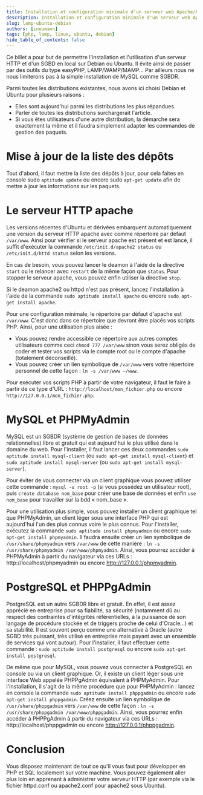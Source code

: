 ```yaml
---
title: Installation et configuration minimale d'un serveur web Apache/PHP local sous Ubuntu/Debian
description: Installation et configuration minimale d'un serveur web Apache/PHP local sous Ubuntu/Debian
slug: lamp-ubuntu-debian
authors: [ineumann]
tags: [php, lamp, linux, ubuntu, debian]
hide_table_of_contents: false
---
```


Ce billet a pour but de permettre l'installation et l'utilisation d'un serveur HTTP et d'un SGBD en local sur Debian ou Ubuntu. Il évite ainsi de passer par des outils du type easyPHP, LAMP/WAMP/MAMP... Par ailleurs nous ne nous limiterons pas à la simple installation de MySQL comme SGBDR.

Parmi toutes les distributions existantes, nous avons ici choisi Debian et Ubuntu pour plusieurs raisons :
* Elles sont aujourd'hui parmi les distributions les plus répandues.
* Parler de toutes les distributions surchargerait l'article.
* Si vous êtes utilisateurs d'une autre distribution, la démarche sera exactement la même et il faudra simplement adapter les commandes de gestion des paquets.

# Mise à jour de la liste des dépôts

Tout d'abord, il faut mettre la liste des dépôts à jour, pour cela faites en console sudo `aptitude update` ou encore sudo `apt-get update` afin de mettre à jour les informations sur les paquets.

# Le serveur HTTP apache

Les versions récentes d'Ubuntu et dérivées embarquent automatiquement une version du serveur HTTP apache avec comme répertoire par défaut `/var/www`. Ainsi pour vérifier si le serveur apache est présent et est lancé, il suffit d'exécuter la commande `/etc/init.d/apache2 status` ou `/etc/init.d/httd status` selon les versions.

En cas de besoin, vous pouvez lancer le deamon à l'aide de la directive `start` ou le relancer avec `restart` de la même façon que `status`. Pour stopper le serveur apache, vous pouvez enfin utiliser la directive `stop`.

Si le deamon apache2 ou httpd n'est pas présent, lancez l'installation à l'aide de la commande `sudo aptitude install apache` ou encore `sudo apt-get install apache`.

Pour une configuration minimale, le répertoire par défaut d'apache est `/var/www`. C'est donc dans ce répertoire que devront être placés vos scripts PHP. Ainsi, pour une utilisation plus aisée :

* Vous pouvez rendre accessible ce répertoire aux autres comptes utilisateurs comme ceci `chmod 777 /var/www` sinon vous serez obligés de coder et tester vos scripts via le compte root ou le compte d'apache (totalement déconseillé).
* Vous pouvez créer un lien symbolique de `/var/www` vers votre répertoire personnel de cette façon : `ln -s /var/www ~/www`.

Pour exécuter vos scripts PHP à partir de votre navigateur, il faut le faire à partir de ce type d'URL : `http://localhost/mon_fichier.php` ou encore `http://127.0.0.1/mon_fichier.php`.

# MySQL et PHPMyAdmin

MySQL est un SGBDR (système de gestion de bases de données relationnelles) libre et gratuit qui est aujourd'hui le plus utilisé dans le domaine du web. Pour l'installer, il faut lancer ces deux commandes `sudo aptitude install mysql-client` (ou `sudo apt-get install mysql-client`) et `sudo aptitude install mysql-server` (ou `sudo apt-get install mysql-server`).

Pour éviter de vous connecter via un client graphique vous pouvez utiliser cette commande :
`mysql -u root -p` (si vous possédez un utilisateur root), puis `create database nom_base` pour créer une base de données et enfin `use nom_base` pour travailler sur la bdd « nom_base ».

Pour une utilisation plus simple, vous pouvez installer un client graphique tel que PHPMyAdmin, un client léger sous une interface PHP qui est aujourd'hui l'un des plus connus voire le plus connus. Pour l'installer, exécutez la commande `sudo aptitude install phpmyadmin` ou encore `sudo apt-get install phpmyadmin`. Il faudra ensuite créer un lien symbolique de `/usr/share/phpmyadmin` vers `/var/www` de cette manière : `ln -s /usr/share/phpmyadmin /var/www/phpmyadmin`. Ainsi, vous pourrez accéder à PHPMyAdmin à partir du navigateur via ces URLs : http://localhost/phpmyadmin ou encore http://127.0.0.1/phpmyadmin.

# PostgreSQL et PHPPgAdmin

PostgreSQL est un autre SGBDR libre et gratuit. En effet, il est assez apprécié en entreprise pour sa fiabilité, sa sécurité (notamment dû au respect des contraintes d'intégrités référentielles, à la puissance de son langage de procédure stockée et de triggers proche de celui d'Oracle...) et sa stabilité. Il est souvent perçu comme une alternative à Oracle (autre SGBD très puissant, très utilisé en entreprise mais payant avec un ensemble de services qui vont autour). Pour l'installer, il faut effectuer cette commande : `sudo aptitude install postgresql` ou encore `sudo apt-get install postgresql`.

De même que pour MySQL, vous pouvez vous connecter à PostgreSQL en console ou via un client graphique. Or, il existe un client léger sous une interface Web appelée PHPPgAdmin équivalent à PHPMyAdmin. Pour l'installation, il s'agit de la même procédure que pour PHPMyAdmin : lancez en console la commande `sudo aptitude install phppgadmin` ou encore `sudo apt-get install phppgadmin`. Créez ensuite un lien symbolique de `/usr/share/phppgadmin` vers `/var/www` de cette façon : `ln -s /usr/share/phppgadmin /var/www/phppgadmin`. Ainsi, vous pourrez enfin accéder à PHPPgAdmin à partir du navigateur via ces URLs : http://localhost/phppgadmin ou encore http://127.0.0.1/phppgadmin.

# Conclusion

Vous disposez maintenant de tout ce qu'il vous faut pour développer en PHP et SQL localement sur votre machine. Vous pouvez également aller plus loin en apprenant à administrer votre serveur HTTP (par exemple via le fichier httpd.conf ou apache2.conf pour apache2 sous Ubuntu).
